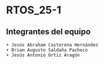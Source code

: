 # RTOS_25-1

## Integrantes del equipo
  
    + Jesús Abraham Castorena Hernández
    + Brian Augusto Saldaña Pacheco
    + Jesús Antonio Ortiz Aragón
